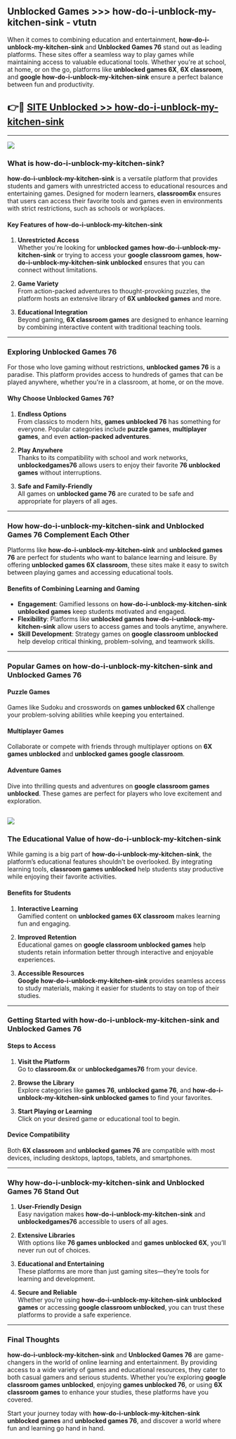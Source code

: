 ## Unblocked Games >>> how-do-i-unblock-my-kitchen-sink - vtutn 

When it comes to combining education and entertainment, **how-do-i-unblock-my-kitchen-sink** and **Unblocked Games 76** stand out as leading platforms. These sites offer a seamless way to play games while maintaining access to valuable educational tools. Whether you're at school, at home, or on the go, platforms like **unblocked games 6X**, **6X classroom**, and **google how-do-i-unblock-my-kitchen-sink** ensure a perfect balance between fun and productivity.
## 👉🔴 [SITE Unblocked >> how-do-i-unblock-my-kitchen-sink](http://premium.freeplayer.one?title=how-do-i-unblock-my-kitchen-sink&ref=22JU)
---
<a href="http://premium.freeplayer.one?title=how-do-i-unblock-my-kitchen-sink&ref=22JU/"><img src="https://github.com/user-attachments/assets/438f12ca-57a4-47a3-8ead-c64da593a1e5"/></a>
### What is how-do-i-unblock-my-kitchen-sink?  

**how-do-i-unblock-my-kitchen-sink** is a versatile platform that provides students and gamers with unrestricted access to educational resources and entertaining games. Designed for modern learners, **classroom6x** ensures that users can access their favorite tools and games even in environments with strict restrictions, such as schools or workplaces.  

#### Key Features of how-do-i-unblock-my-kitchen-sink  

1. **Unrestricted Access**  
   Whether you're looking for **unblocked games how-do-i-unblock-my-kitchen-sink** or trying to access your **google classroom games**, **how-do-i-unblock-my-kitchen-sink unblocked** ensures that you can connect without limitations.  

2. **Game Variety**  
   From action-packed adventures to thought-provoking puzzles, the platform hosts an extensive library of **6X unblocked games** and more.  

3. **Educational Integration**  
   Beyond gaming, **6X classroom games** are designed to enhance learning by combining interactive content with traditional teaching tools.  



---

### Exploring Unblocked Games 76  

For those who love gaming without restrictions, **unblocked games 76** is a paradise. This platform provides access to hundreds of games that can be played anywhere, whether you're in a classroom, at home, or on the move.  

#### Why Choose Unblocked Games 76?  

1. **Endless Options**  
   From classics to modern hits, **games unblocked 76** has something for everyone. Popular categories include **puzzle games**, **multiplayer games**, and even **action-packed adventures**.  

2. **Play Anywhere**  
   Thanks to its compatibility with school and work networks, **unblockedgames76** allows users to enjoy their favorite **76 unblocked games** without interruptions.  

3. **Safe and Family-Friendly**  
   All games on **unblocked game 76** are curated to be safe and appropriate for players of all ages.  

---

### How how-do-i-unblock-my-kitchen-sink and Unblocked Games 76 Complement Each Other  

Platforms like **how-do-i-unblock-my-kitchen-sink** and **unblocked games 76** are perfect for students who want to balance learning and leisure. By offering **unblocked games 6X classroom**, these sites make it easy to switch between playing games and accessing educational tools.  

#### Benefits of Combining Learning and Gaming  

- **Engagement**: Gamified lessons on **how-do-i-unblock-my-kitchen-sink unblocked games** keep students motivated and engaged.  
- **Flexibility**: Platforms like **unblocked games how-do-i-unblock-my-kitchen-sink** allow users to access games and tools anytime, anywhere.  
- **Skill Development**: Strategy games on **google classroom unblocked** help develop critical thinking, problem-solving, and teamwork skills.  

---

### Popular Games on how-do-i-unblock-my-kitchen-sink and Unblocked Games 76  

#### Puzzle Games  

Games like Sudoku and crosswords on **games unblocked 6X** challenge your problem-solving abilities while keeping you entertained.  

#### Multiplayer Games  

Collaborate or compete with friends through multiplayer options on **6X games unblocked** and **unblocked games google classroom**.  

#### Adventure Games  

Dive into thrilling quests and adventures on **google classroom games unblocked**. These games are perfect for players who love excitement and exploration.  

<a href="http://download.freeplayer.one?title=how-do-i-unblock-my-kitchen-sink&ref=23D/"><img src="https://github.com/user-attachments/assets/fe0c3e91-c8e1-489c-acf0-e2f614c12fb8"/></a>
---

### The Educational Value of how-do-i-unblock-my-kitchen-sink  

While gaming is a big part of **how-do-i-unblock-my-kitchen-sink**, the platform’s educational features shouldn’t be overlooked. By integrating learning tools, **classroom games unblocked** help students stay productive while enjoying their favorite activities.  

#### Benefits for Students  

1. **Interactive Learning**  
   Gamified content on **unblocked games 6X classroom** makes learning fun and engaging.  

2. **Improved Retention**  
   Educational games on **google classroom unblocked games** help students retain information better through interactive and enjoyable experiences.  

3. **Accessible Resources**  
   **Google how-do-i-unblock-my-kitchen-sink** provides seamless access to study materials, making it easier for students to stay on top of their studies.  

---

### Getting Started with how-do-i-unblock-my-kitchen-sink and Unblocked Games 76  

#### Steps to Access  

1. **Visit the Platform**  
   Go to **classroom.6x** or **unblockedgames76** from your device.  

2. **Browse the Library**  
   Explore categories like **games 76**, **unblocked game 76**, and **how-do-i-unblock-my-kitchen-sink unblocked games** to find your favorites.  

3. **Start Playing or Learning**  
   Click on your desired game or educational tool to begin.  

#### Device Compatibility  

Both **6X classroom** and **unblocked games 76** are compatible with most devices, including desktops, laptops, tablets, and smartphones.  

---

### Why how-do-i-unblock-my-kitchen-sink and Unblocked Games 76 Stand Out  

1. **User-Friendly Design**  
   Easy navigation makes **how-do-i-unblock-my-kitchen-sink** and **unblockedgames76** accessible to users of all ages.  

2. **Extensive Libraries**  
   With options like **76 games unblocked** and **games unblocked 6X**, you’ll never run out of choices.  

3. **Educational and Entertaining**  
   These platforms are more than just gaming sites—they’re tools for learning and development.  

4. **Secure and Reliable**  
   Whether you’re using **how-do-i-unblock-my-kitchen-sink unblocked games** or accessing **google classroom unblocked**, you can trust these platforms to provide a safe experience.  

---

### Final Thoughts  

**how-do-i-unblock-my-kitchen-sink** and **Unblocked Games 76** are game-changers in the world of online learning and entertainment. By providing access to a wide variety of games and educational resources, they cater to both casual gamers and serious students. Whether you’re exploring **google classroom games unblocked**, enjoying **games unblocked 76**, or using **6X classroom games** to enhance your studies, these platforms have you covered.  

Start your journey today with **how-do-i-unblock-my-kitchen-sink unblocked games** and **unblocked games 76**, and discover a world where fun and learning go hand in hand.  